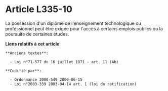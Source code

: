 # Article L335-10

La possession d'un diplôme de l'enseignement technologique ou professionnel peut être exigée pour l'accès à certains emplois
publics ou la poursuite de certaines études.

**Liens relatifs à cet article**

	**Anciens textes**:

	  - Loi n°71-577 du 16 juillet 1971 - art. 11 (Ab)

	**Codifié par**:

	  - Ordonnance 2000-549 2000-06-15
	  - Loi n°2003-339 2003-04-14 art. 1 (loi de ratification)
